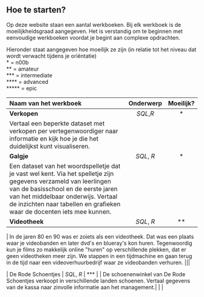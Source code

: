 ## Hoe te starten?

Op deze website staan een aantal werkboeken. Bij elk werkboek is de moeilijkheidsgraad aangegeven. Het is verstandig om te beginnen met eenvoudige werkboeken voordat je begint aan complexe opdrachten.

Hieronder staat aangegeven hoe moeilijk ze zijn (in relatie tot het niveau dat wordt verwacht tijdens je oriëntatie)  
 \* = n00b  
 \*\* = amateur  
 \*\*\* = intermediate  
 \*\*\*\* = advanced  
 \*\*\*\*\* = epic

| **Naam van het werkboek**                                                                                                                                                                                                                                               | **Onderwerp** | **Moeilijk?** |
| :---------------------------------------------------------------------------------------------------------------------------------------------------------------------------------------------------------------------------------------------------------------------- | :-----------: | :-----------: |
| **Verkopen**                                                                                                                                                                                                                                                            |   _SQL_,_R_   |      \*       |
| Vertaal een beperkte dataset met verkopen per vertegenwoordiger naar informatie en kijk hoe je die het duidelijkst kunt visualiseren.                                                                                                                                   |               |               |
| **Galgje**                                                                                                                                                                                                                                                              |  _SQL_, _R_   |      \*       |
| Een dataset van het woordspelletje dat je vast wel kent. Via het spelletje zijn gegevens verzameld van leerlingen van de basisschool en de eerste jaren van het middelbaar onderwijs. Vertaal de inzichten naar tabellen en grafieken waar de docenten iets mee kunnen. |               |               |
| **Videotheek**                                                                                                                                                                                                                                                          |  _SQL_, _R_   |     \*\*      |

| In de jaren 80 en 90 was er zoiets als een videotheek. Dat was een plaats waar je videobanden en later dvd's en blueray's kon huren. Tegenwoordig kun je films zo makkelijk online "huren" op verschillende plekken, dat er geen videotheken meer zijn.
We stappen in een tijdmachine en gaan terug in de tijd naar een videoverhuurbedrijf waar ze videobanden verhuren. |||

| De Rode Schoentjes | _SQL_, _R_ | \*\*\* |
| De schoenenwinkel van De Rode Schoentjes verkoopt in verschillende landen schoenen. Vertaal gegevens van de kassa naar zinvolle informatie aan het management.| | |
